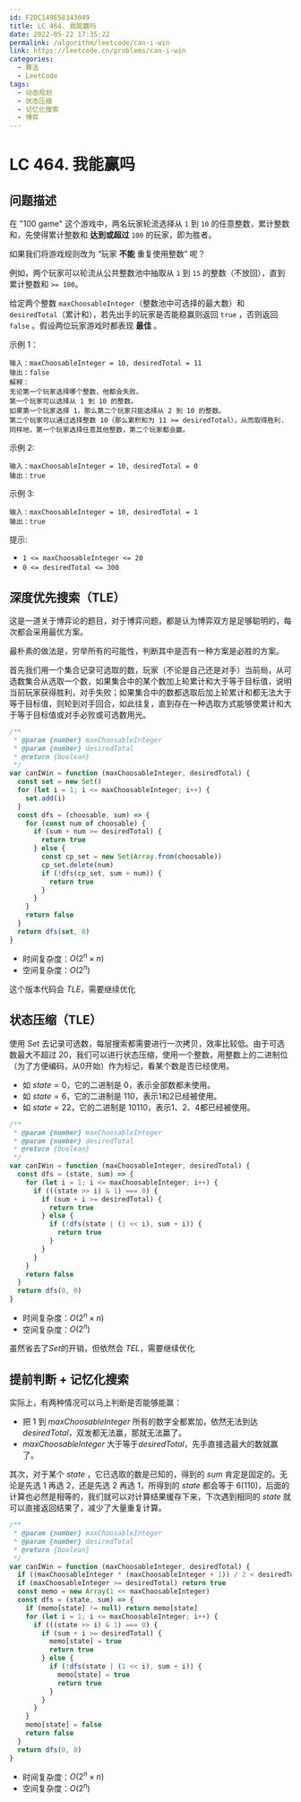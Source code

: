 ```yaml
---
id: F2DC149E58343049
title: LC 464. 我能赢吗
date: 2022-05-22 17:35:22
permalink: /algorithm/leetcode/can-i-win
link: https://leetcode.cn/problems/can-i-win
categories:
  - 算法
  - LeetCode
tags:
  - 动态规划
  - 状态压缩
  - 记忆化搜索
  - 博弈
---
```


# LC 464. 我能赢吗

<Level :type='2'/>

## 问题描述

在 "100 game" 这个游戏中，两名玩家轮流选择从 `1` 到 `10` 的任意整数，累计整数和，先使得累计整数和 **达到或超过** `100` 的玩家，即为胜者。

如果我们将游戏规则改为 “玩家 **不能** 重复使用整数” 呢？

例如，两个玩家可以轮流从公共整数池中抽取从 `1` 到 `15` 的整数（不放回），直到累计整数和 `>= 100`。

给定两个整数 `maxChoosableInteger`（整数池中可选择的最大数）和 `desiredTotal`（累计和），若先出手的玩家是否能稳赢则返回 `true` ，否则返回 `false` 。假设两位玩家游戏时都表现 **最佳** 。

示例 1：

```text
输入：maxChoosableInteger = 10, desiredTotal = 11
输出：false
解释：
无论第一个玩家选择哪个整数，他都会失败。
第一个玩家可以选择从 1 到 10 的整数。
如果第一个玩家选择 1，那么第二个玩家只能选择从 2 到 10 的整数。
第二个玩家可以通过选择整数 10（那么累积和为 11 >= desiredTotal），从而取得胜利.
同样地，第一个玩家选择任意其他整数，第二个玩家都会赢。
```

示例 2:

```text
输入：maxChoosableInteger = 10, desiredTotal = 0
输出：true
```

示例 3:

```text
输入：maxChoosableInteger = 10, desiredTotal = 1
输出：true
```

提示:

- `1 <= maxChoosableInteger <= 20`
- `0 <= desiredTotal <= 300`

## 深度优先搜索（TLE）

这是一道关于博弈论的题目，对于博弈问题，都是认为博弈双方是足够聪明的，每次都会采用最优方案。

最朴素的做法是，穷举所有的可能性，判断其中是否有一种方案是必胜的方案。

首先我们用一个集合记录可选取的数，玩家（不论是自己还是对手）当前局，从可选数集合从选取一个数，如果集合中的某个数加上轮累计和大于等于目标值，说明当前玩家获得胜利，对手失败；如果集合中的数都选取后加上轮累计和都无法大于等于目标值，则轮到对手回合，如此往复，直到存在一种选取方式能够使累计和大于等于目标值或对手必败或可选数用光。

```javascript
/**
 * @param {number} maxChoosableInteger
 * @param {number} desiredTotal
 * @return {boolean}
 */
var canIWin = function (maxChoosableInteger, desiredTotal) {
  const set = new Set()
  for (let i = 1; i <= maxChoosableInteger; i++) {
    set.add(i)
  }
  const dfs = (choosable, sum) => {
    for (const num of choosable) {
      if (sum + num >= desiredTotal) {
        return true
      } else {
        const cp_set = new Set(Array.from(choosable))
        cp_set.delete(num)
        if (!dfs(cp_set, sum + num)) {
          return true
        }
      }
    }
    return false
  }
  return dfs(set, 0)
}
```

- 时间复杂度：$O(2^n \times n)$
- 空间复杂度：$O(2^n)$

这个版本代码会 $TLE$，需要继续优化

## 状态压缩（TLE）

使用 $Set$ 去记录可选数，每层搜索都需要进行一次拷贝，效率比较低。由于可选数最大不超过 $20$，我们可以进行状态压缩，使用一个整数，用整数上的二进制位（为了方便编码，从$0$开始）作为标记，看某个数是否已经使用。

- 如 $state = 0$，它的二进制是 $0$，表示全部数都未使用。
- 如 $state = 6$，它的二进制是 $110$，表示$1$和$2$已经被使用。
- 如 $state = 22$，它的二进制是 $10110$，表示$1$、$2$、$4$都已经被使用。

```javascript
/**
 * @param {number} maxChoosableInteger
 * @param {number} desiredTotal
 * @return {boolean}
 */
var canIWin = function (maxChoosableInteger, desiredTotal) {
  const dfs = (state, sum) => {
    for (let i = 1; i <= maxChoosableInteger; i++) {
      if (((state >> i) & 1) === 0) {
        if (sum + i >= desiredTotal) {
          return true
        } else {
          if (!dfs(state | (1 << i), sum + i)) {
            return true
          }
        }
      }
    }
    return false
  }
  return dfs(0, 0)
}
```

- 时间复杂度：$O(2^n \times n)$
- 空间复杂度：$O(2^n)$

虽然省去了$Set$的开销，但依然会 $TEL$，需要继续优化

## 提前判断 + 记忆化搜索

实际上，有两种情况可以马上判断是否能够能赢：

- 把 $1$ 到 $maxChoosableInteger$ 所有的数字全都累加，依然无法到达 $desiredTotal$，双发都无法赢，那就无法赢了。
- $maxChoosableInteger$ 大于等于$desiredTotal$，先手直接选最大的数就赢了。

其次，对于某个 $state$ ，它已选取的数是已知的，得到的 $sum$ 肯定是固定的。无论是先选 $1$ 再选 $2$，还是先选 $2$ 再选 $1$，所得到的 $state$ 都会等于 $6 (110)$，后面的计算也必然是相等的，我们就可以对计算结果缓存下来，下次遇到相同的 $state$ 就可以直接返回结果了，减少了大量重复计算。

```javascript
/**
 * @param {number} maxChoosableInteger
 * @param {number} desiredTotal
 * @return {boolean}
 */
var canIWin = function (maxChoosableInteger, desiredTotal) {
  if ((maxChoosableInteger * (maxChoosableInteger + 1)) / 2 < desiredTotal) return false
  if (maxChoosableInteger >= desiredTotal) return true
  const memo = new Array(1 << maxChoosableInteger)
  const dfs = (state, sum) => {
    if (memo[state] != null) return memo[state]
    for (let i = 1; i <= maxChoosableInteger; i++) {
      if (((state >> i) & 1) === 0) {
        if (sum + i >= desiredTotal) {
          memo[state] = true
          return true
        } else {
          if (!dfs(state | (1 << i), sum + i)) {
            memo[state] = true
            return true
          }
        }
      }
    }
    memo[state] = false
    return false
  }
  return dfs(0, 0)
}
```

- 时间复杂度：$O(2^n \times n)$
- 空间复杂度：$O(2^n)$
